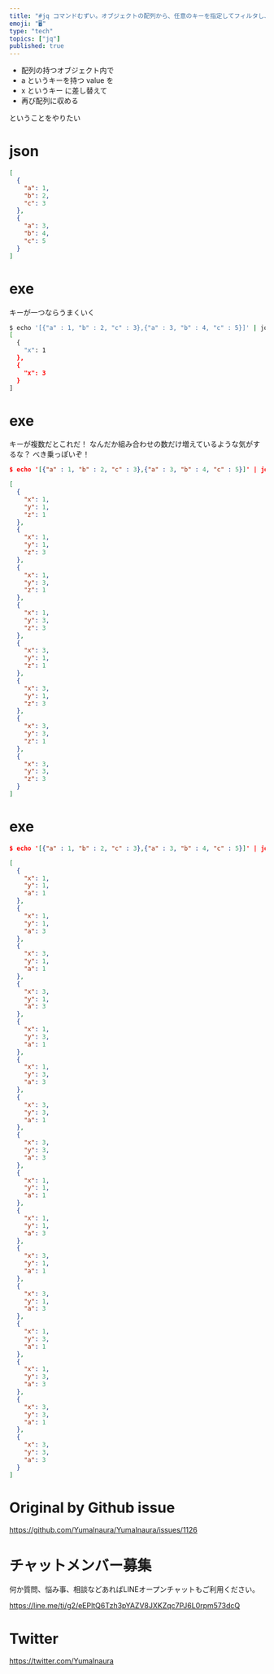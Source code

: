 ```yaml
---
title: "#jq コマンドむずい。オブジェクトの配列から、任意のキーを指定してフィルタし、新しいオブジェクトの配列を組み立て直そうとして失敗した例。"
emoji: "🖥"
type: "tech"
topics: ["jq"]
published: true
---
```


- 配列の持つオブジェクト内で
- a というキーを持つ value を
-  x というキー に差し替えて
- 再び配列に収める

ということをやりたい

# json

```json
[
  {
    "a": 1,
    "b": 2,
    "c": 3
  },
  {
    "a": 3,
    "b": 4,
    "c": 5
  }
]
```

# exe

キーが一つならうまくいく

```sh
$ echo '[{"a" : 1, "b" : 2, "c" : 3},{"a" : 3, "b" : 4, "c" : 5}]' | jq '[{"x": .[].a}]'
[
  {
    "x": 1
  },
  {
    "x": 3
  }
]
```

 # exe

キーが複数だとこれだ！
なんだか組み合わせの数だけ増えているような気がするな？
べき乗っぽいぞ！

```json
$ echo '[{"a" : 1, "b" : 2, "c" : 3},{"a" : 3, "b" : 4, "c" : 5}]' | jq '[{"x": .[].a, "y" : .[].a, "z" : .[].a}]' | pbcopy

[
  {
    "x": 1,
    "y": 1,
    "z": 1
  },
  {
    "x": 1,
    "y": 1,
    "z": 3
  },
  {
    "x": 1,
    "y": 3,
    "z": 1
  },
  {
    "x": 1,
    "y": 3,
    "z": 3
  },
  {
    "x": 3,
    "y": 1,
    "z": 1
  },
  {
    "x": 3,
    "y": 1,
    "z": 3
  },
  {
    "x": 3,
    "y": 3,
    "z": 1
  },
  {
    "x": 3,
    "y": 3,
    "z": 3
  }
]

```

# exe

```json
$ echo '[{"a" : 1, "b" : 2, "c" : 3},{"a" : 3, "b" : 4, "c" : 5}]' | jq '[{"x": .[].a, "y" : .[].a, "x" : .[].a, "a" : .[].a}]'

[
  {
    "x": 1,
    "y": 1,
    "a": 1
  },
  {
    "x": 1,
    "y": 1,
    "a": 3
  },
  {
    "x": 3,
    "y": 1,
    "a": 1
  },
  {
    "x": 3,
    "y": 1,
    "a": 3
  },
  {
    "x": 1,
    "y": 3,
    "a": 1
  },
  {
    "x": 1,
    "y": 3,
    "a": 3
  },
  {
    "x": 3,
    "y": 3,
    "a": 1
  },
  {
    "x": 3,
    "y": 3,
    "a": 3
  },
  {
    "x": 1,
    "y": 1,
    "a": 1
  },
  {
    "x": 1,
    "y": 1,
    "a": 3
  },
  {
    "x": 3,
    "y": 1,
    "a": 1
  },
  {
    "x": 3,
    "y": 1,
    "a": 3
  },
  {
    "x": 1,
    "y": 3,
    "a": 1
  },
  {
    "x": 1,
    "y": 3,
    "a": 3
  },
  {
    "x": 3,
    "y": 3,
    "a": 1
  },
  {
    "x": 3,
    "y": 3,
    "a": 3
  }
]

```

# Original by Github issue

https://github.com/YumaInaura/YumaInaura/issues/1126








<!-- Update From Qiita API -->

# チャットメンバー募集


何か質問、悩み事、相談などあればLINEオープンチャットもご利用ください。

https://line.me/ti/g2/eEPltQ6Tzh3pYAZV8JXKZqc7PJ6L0rpm573dcQ





# Twitter


https://twitter.com/YumaInaura


<!-- Update From Qiita API -->


